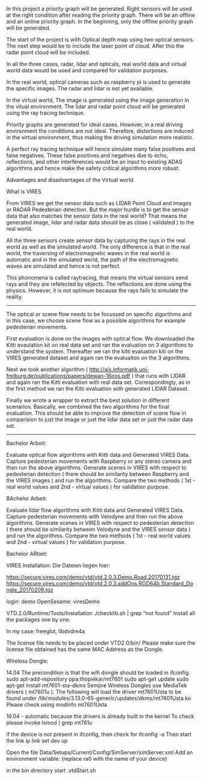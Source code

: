 In this project a priority graph will be generated. Right sensors will be 
used at the right condition after reading the priority graph.
There will be an offline and an online priority graph. In the beginning, 
only the offline priority graph will be generated.

The start of the project is with Optical depth map using two optical sensors.
The next step would be to include the laser point of cloud.
After this the radar point cloud will be included.

In all the three cases, radar, lidar and opticals, real world data and virtual
world data would be used and compared for validation purposes.

In the real world, optical cameras such as raspberry pi is used to generate the
specific images. The radar and lidar is not yet available.

In the virtual world, The image is generated using the image generation 
in the vitual environment.
The lidar and radar point cloud will be generated using the ray tracing
technique.

Priority graphs are generated for ideal cases. However, in a real driving 
environment the conditions are not ideal. Therefore, distortions are induced
in the virtual environment, thus making the driving simulation more 
realistic.

A perfect ray tracing technique will hence simulate many false positives and
false negatives. These false positives and negatives due to echo, reflections,
and other interferences would be an input to existing ADAS algorithms and hence
make the safety critical algorithms more robust.


Advantages and disadvantages of the Virtual world.

What is VIRES

From VIRES we get the sensor data such as LIDAR Point Cloud and Images or RADAR Pedesterian detection.
But the major hurdle is to get the sensor data that also matches the sensor data in the real world?
That means the generated image, lidar and radar data should be as close ( validated ) to the real world.

All the three sensors create sensor data by capturing the rays in the real world as well as the simulated world.
The only difference is that in the real world, the traversing of electromagnetic waves in the real world is automatic 
and in the simulated world, the path of the electromagnetic waves are simulated and hence is not perfect.

This phonomena is called raytracing, that means the virtual sensors send rays and they are refelected by objects.
The reflections are done using the physics. However, it is not optimum because the rays fails to simulate the reality.

----

The optical or scene flow needs to be focussed on specific algorithms and in this case, 
we choose scene flow as a possible algorithms for example pedesterian movements.

First evaluation is done on the images with optical flow.
We downloaded the Kitti evaulation kit on real data set and ran the evaluation on 3 algorithms to understand the system.
Thereafter we ran the kitti evaluation kiti on the VIRES generated dataset and again ran the evaluaiton on the 3 algorithms.

Next we took another algorithm ( http://ais.informatik.uni-freiburg.de/publications/papers/dewan-16iros.pdf ) 
that runs with LIDAR and again ran the Kitti evaluation with real data set.
Correspondingly, as in the first method we ran the Kitti evaluation with generated LIDAR Dataset.

Finally we wrote a wrapper to extract the best solution in different scenarios.
Basically, we combined the two algorithms for the final evaluation.
This should be able to improve the detection of scene flow in comparision to just the image or just the lidar data set or just the radar data set.

----

Bachelor Arbeit:

Evaluate optical flow algorithms with Kitti data and Generated VIRES Data.
Capture pedesterian movements with Raspberry or any stereo camera and then run the above algorithms.
Generate scenes in VIRES with respect to pedesterian detection ( there should be similarity between Raspberry and the VIRES images )  and run the algorithms.
Compare the two methods ( 1st - real world values and 2nd - virtual values )  for validation purpose.


BAchelor Arbeit:

Evaluate lidar flow algorithms with Kitti data and Generated VIRES Data.
Capture pedesterian movements with Velodyne and then run the above algorithms.
Generate scenes in VIRES with respect to pedesterian detection ( there should be similarity between Velodyne and the VIRES sensor data )  and run the algorithms.
Compare the two methods ( 1st - real world values and 2nd - virtual values )  for validation purpose.


Bachelor ARbeit:



VIRES Installation:
Die Dateien liegen hier:

https://secure.vires.com/demo/vtd/vtd.2.0.3.Demo.Road.20170131.tgz
https://secure.vires.com/demo/vtd/vtd.2.0.3.addOns.ROD64b.Standard_Dongle_20170209.tgz

login: demo
OpenSesame: viresDemo

VTD.2.0/Runtime/Tools/Installation
./checklib.sh | grep "not found"
Install all the packages one by one.

In my case:
freeglut, libdvdre4a

The license file needs to be placed under VTD2.0/bin/
Please make sure the license file obtained has the same MAC Address as the Dongle.

Wireless Dongle:

14.04
The precondition is that the wifi dongle should be loaded in ifconfig.
sudo apt-add-repository ppa:thopiekar/mt7601
sudo apt-get update
sudo apt-get install mt7601-sta-dkms
Sempre Wireless Dongles use MediaTek drivers ( mt7601u ). The following will
load the driver mt7601Usta to be found under 
/lib/modules/3.13.0-65-generic/updates/dkms/mt7601Usta.ko
Please check using modinfo mt7601Usta


16.04 - automatic because the drivers is already built in the kernel
To check please invoke lsmod | grep mt761u

if the device is not present in ifconfig, then check for ifconfig -a
Then start the link ip link set dev <devicename> up

Open the file Data/Setups/Current/Config/SimServer/simServer.xml
Add an environment variable: <EnvVar name="VI_LIC_DEVICE" val="ra0" /> (replace ra0 with the name of your device)

in the bin directory start .vtdStart.sh
